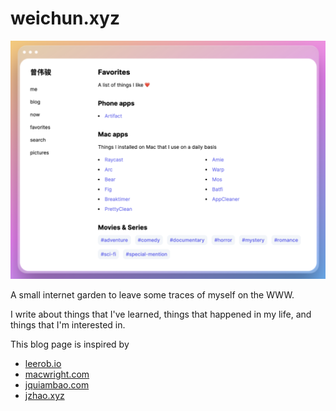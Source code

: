 # weichun.xyz

![Thumbnail](/public/thumbnail.png)

A small internet garden to leave some traces of myself on the WWW.

I write about things that I've learned, things that happened in my life, and things that I'm interested in.

This blog page is inspired by

- [leerob.io](https://leerob.io/)
- [macwright.com](https://macwright.com/)
- [jquiambao.com](https://www.jquiambao.com/)
- [jzhao.xyz](https://jzhao.xyz/)

